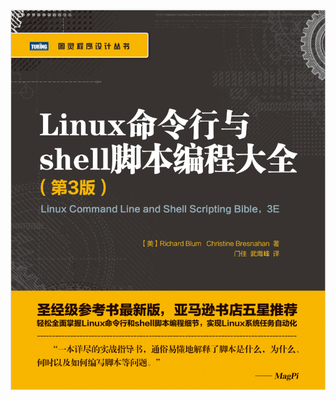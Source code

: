 ![bookcover.png](https://github.com/katoluo/LinuxCommandLineAndShellScriptingBible/raw/master/bookcover.png)
